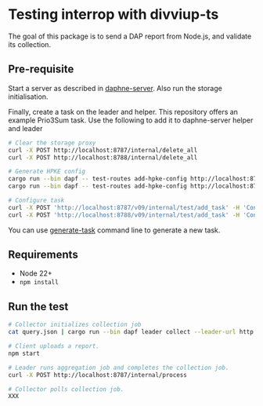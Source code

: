 # Testing interrop with divviup-ts

The goal of this package is to send a DAP report from Node.js, and validate its collection.

## Pre-requisite

Start a server as described in [daphne-server](../crates/daphne-server/README.md). Also run the storage initialisation.

Finally, create a task on the leader and helper. This repository offers an example Prio3Sum task. Use the following to add it to daphne-server helper and leader

```bash
# Clear the storage proxy
curl -X POST http://localhost:8787/internal/delete_all
curl -X POST http://localhost:8788/internal/delete_all

# Generate HPKE config
cargo run --bin dapf -- test-routes add-hpke-config http://localhost:8787/v09/ --kem-alg x25519_hkdf_sha256
cargo run --bin dapf -- test-routes add-hpke-config http://localhost:8788/v09/ --kem-alg x25519_hkdf_sha256

# Configure task
curl -X POST 'http://localhost:8787/v09/internal/test/add_task' -H 'Content-Type: application/json' -d @leader_task.json
curl -X POST 'http://localhost:8788/v09/internal/test/add_task' -H 'Content-Type: application/json' -d @helper_task.json
```

You can use [generate-task](../crates/generate-task/) command line to generate a new task.

## Requirements

* Node 22+
* `npm install`

## Run the test

```bash
# Collector initializes collection job
cat query.json | cargo run --bin dapf leader collect --leader-url http://localhost:8787/v09/ --task-id 8TuT5Z5fAuutsX9DZWSqkUw6pzDl96d3tdsDJgWH2VY

# Client uploads a report.
npm start

# Leader runs aggregation job and completes the collection job.
curl -X POST http://localhost:8787/internal/process

# Collector polls collection job.
XXX
```
